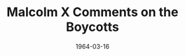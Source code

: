 ---
title: Malcolm X Comments on the Boycotts
featured: malcolm-x-in-support-of-boycott.jpg
featuredAlt: Malcolm X is interviewed while standing in front of a crowd of people.
layout: "tc-single"
hasContentInGallery: true
date: 1964-03-16
---